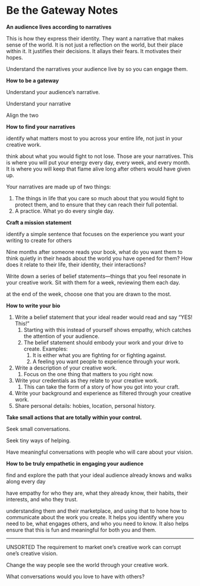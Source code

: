 # Be the Gateway Notes

**An audience lives according to narratives**

This is how they express their identity. They want a narrative that makes sense of the world. It is not just a reflection on the world, but their place within it. It justifies their decisions. It allays their fears. It motivates their hopes.

Understand the narratives your audience live by so you can engage them.

**How to be a gateway**

Understand your audience’s narrative.

Understand your narrative

Align the two

**How to find your narratives**

identify what matters most to you across your entire life, not just in your creative work.

think about what you would fight to not lose. Those are your narratives. This is where you will put your energy every day, every week, and every month. It is where you will keep that flame alive long after others would have given up.

Your narratives are made up of two things:

1. The things in life that you care so much about that you would fight to protect them, and to ensure that they can reach their full potential.
2. A practice. What yo do every single day.

**Craft a mission statement**

identify a simple sentence that focuses on the experience you want your writing to create for others

Nine months after someone reads your book, what do you want them to think quietly in their heads about the world you have opened for them? How does it relate to their life, their identity, their interactions?

Write down a series of belief statements—things that you feel resonate in your creative work. Sit with them for a week, reviewing them each day.

at the end of the week, choose one that you are drawn to the most.

**How to write your bio**

1. Write a belief statement that your ideal reader would read and say “YES! This!”
   1. Starting with this instead of yourself shows empathy, which catches the attention of your audience.
   2. The belief statement should embody your work and your drive to create. Examples:
      1. It is either what you are fighting for or fighting against.
      2. A feeling you want people to experience through your work.
2. Write a description of your creative work.
   1. Focus on the one thing that matters to you right now.
3. Write your credentials as they relate to your creative work.
   1. This can take the form of a story of how you got into your craft.
4. Write your background and experience as filtered through your creative work.
5. Share personal details: hobies, location, personal history.

**Take small actions that are totally within your control.**

Seek small conversations.

Seek tiny ways of helping.

Have meaningful conversations with people who will care about your vision.

**How to be truly empathetic in engaging your audience**

find and explore the path that your ideal audience already knows and walks along every day

have empathy for who they are, what they already know, their habits, their interests, and who they trust.

understanding them and their marketplace, and using that to hone how to communicate about the work you create. It helps you identify where you need to be, what engages others, and who you need to know. It also helps ensure that this is fun and meaningful for both you and them.

---

UNSORTED
The requirement to market one’s creative work can corrupt one’s creative vision.

Change the way people see the world through your creative work.

What conversations would you love to have with others?


